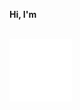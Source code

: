 <b>Hi, I'm</b>
  <br>
  <br>


<img src="https://raw.githubusercontent.com/Siri-chan/siri-chan.github.io/main/img/logo.svg" title="pssst! click the logo to go to my site" href="sirichan.github.io" alt="Siri!">
 </div>


<!--
**Siri-chan/Siri-chan** is a ✨ _special_ ✨ repository because its `README.md` (this file) appears on your GitHub profile.

Here are some ideas to get you started:

- 🔭 I’m currently working on ...
- 🌱 I’m currently learning ...
- 👯 I’m looking to collaborate on ...
- 🤔 I’m looking for help with ...
- 💬 Ask me about ...
- 📫 How to reach me: ...
- 😄 Pronouns: ...
- ⚡ Fun fact: ...
-->
